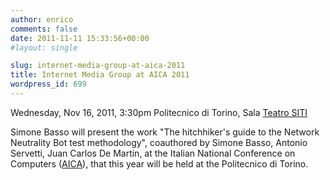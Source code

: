 ```yaml
---
author: enrico
comments: false
date: 2011-11-11 15:33:56+00:00
#layout: single

slug: internet-media-group-at-aica-2011
title: Internet Media Group at AICA 2011
wordpress_id: 699
---
```


Wednesday, Nov 16, 2011, 3:30pm
Politecnico di Torino, Sala [Teatro SITI](http://www.polito.it/php/mappa/index.php?mappaclic=on&view=1&lang=it&mappa.x=728&mappa.y=266)

Simone Basso will present the work "The hitchhiker's guide to the Network Neutrality Bot test methodology", coauthored by Simone Basso, Antonio Servetti, Juan Carlos De Martin, at the Italian National Conference on Computers ([AICA](http://congressoaica2011.polito.it)), that this year will be held at the Politecnico di Torino.
